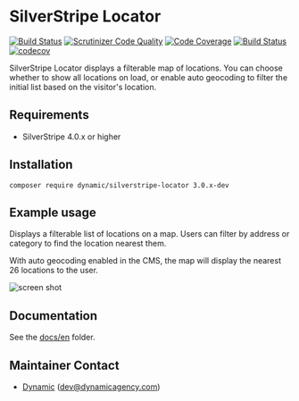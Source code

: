 # SilverStripe Locator

[![Build Status](https://travis-ci.org/dynamic/silverstripe-locator-frontend-react.svg?branch=master)](https://travis-ci.org/dynamic/silverstripe-locator-frontend-react)
[![Scrutinizer Code Quality](https://scrutinizer-ci.com/g/dynamic/silverstripe-locator-frontend-react/badges/quality-score.png?b=master)](https://scrutinizer-ci.com/g/dynamic/silverstripe-locator-frontend-react/?branch=master)
[![Code Coverage](https://scrutinizer-ci.com/g/dynamic/silverstripe-locator-frontend-react/badges/coverage.png?b=master)](https://scrutinizer-ci.com/g/dynamic/silverstripe-locator-frontend-react/?branch=master)
[![Build Status](https://scrutinizer-ci.com/g/dynamic/silverstripe-locator-frontend-react/badges/build.png?b=master)](https://scrutinizer-ci.com/g/dynamic/silverstripe-locator-frontend-react/build-status/master)
[![codecov](https://codecov.io/gh/dynamic/silverstripe-locator-frontend-react/branch/master/graph/badge.svg)](https://codecov.io/gh/dynamic/silverstripe-locator-frontend-react)

SilverStripe Locator displays a filterable map of locations. You can choose whether to show all locations on load, or enable auto geocoding to filter the initial list based on the visitor's location. 

## Requirements

 *  SilverStripe 4.0.x or higher

## Installation

`composer require dynamic/silverstripe-locator 3.0.x-dev`

## Example usage

Displays a filterable list of locations on a map. Users can filter by address or category to find the location nearest them. 

With auto geocoding enabled in the CMS, the map will display the nearest 26 locations to the user.

![screen shot](docs/_images/Locator.png)
 
## Documentation

See the [docs/en](docs/en/index.md) folder.

## Maintainer Contact

 *  [Dynamic](http://www.dynamicagency.com) (<dev@dynamicagency.com>)

